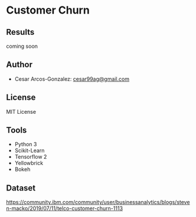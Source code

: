 # Customer Churn 

## Results
coming soon
## Author
- Cesar Arcos-Gonzalez: cesar99ag@gmail.com

## License 
MIT License

## Tools
- Python 3
- Scikit-Learn
- Tensorflow 2
- Yellowbrick
- Bokeh
## Dataset
https://community.ibm.com/community/user/businessanalytics/blogs/steven-macko/2019/07/11/telco-customer-churn-1113
